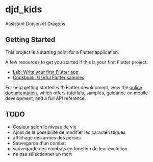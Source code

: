 # djd_kids

Assistant Donjon et Dragons

## Getting Started

This project is a starting point for a Flutter application.

A few resources to get you started if this is your first Flutter project:

- [Lab: Write your first Flutter app](https://docs.flutter.dev/get-started/codelab)
- [Cookbook: Useful Flutter samples](https://docs.flutter.dev/cookbook)

For help getting started with Flutter development, view the
[online documentation](https://docs.flutter.dev/), which offers tutorials,
samples, guidance on mobile development, and a full API reference.

## TODO
- Couleur selon le niveau de vie
- Ajout de la possibilité de modifier les caractéristiques
- affichage des armes des persos
- Sauvegarde d'un combat 
- sauvegarde des combats en fonction de leur évolution
- ne pas sélectionner un mort